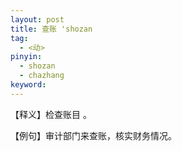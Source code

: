 ```yaml
---
layout: post
title: 查账 'shozan
tag:
  - <动>
pinyin: 
  - shozan
  - chazhang
keyword: 
---
```


 
【释义】检查账目 。            
        
【例句】审计部门来查账，核实财务情况。         
          


